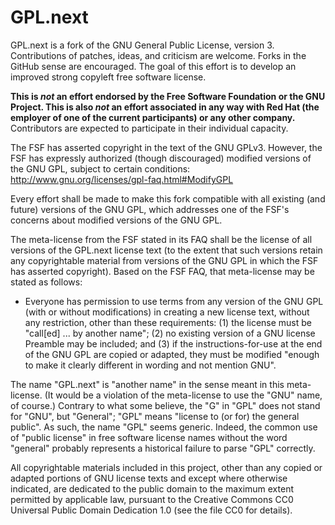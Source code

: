 GPL.next
========

GPL.next is a fork of the GNU General Public License, version
3. Contributions of patches, ideas, and criticism are welcome. Forks
in the GitHub sense are encouraged. The goal of this effort is to
develop an improved strong copyleft free software license.

**This is *not* an effort endorsed by the Free Software Foundation or
the GNU Project. This is also *not* an effort associated in any way
with Red Hat (the employer of one of the current participants) or any
other company.** Contributors are expected to participate in their
individual capacity.

The FSF has asserted copyright in the text of the GNU GPLv3. However,
the FSF has expressly authorized (though discouraged) modified
versions of the GNU GPL, subject to certain conditions:
http://www.gnu.org/licenses/gpl-faq.html#ModifyGPL

Every effort shall be made to make this fork compatible with all
existing (and future) versions of the GNU GPL, which addresses one of
the FSF's concerns about modified versions of the GNU GPL.

The meta-license from the FSF stated in its FAQ shall be the license
of all versions of the GPL.next license text (to the extent that such
versions retain any copyrightable material from versions of the GNU
GPL in which the FSF has asserted copyright). Based on the FSF FAQ,
that meta-license may be stated as follows:

* Everyone has permission to use terms from any version of the GNU GPL
  (with or without modifications) in creating a new license text,
  without any restriction, other than these requirements: (1) the
  license must be "call[ed] ... by another name"; (2) no existing
  version of a GNU license Preamble may be included; and (3) if the
  instructions-for-use at the end of the GNU GPL are copied or
  adapted, they must be modified "enough to make it clearly different
  in wording and not mention GNU".

The name "GPL.next" is "another name" in the sense meant in this
meta-license. (It would be a violation of the meta-license to use the
"GNU" name, of course.) Contrary to what some believe, the "G" in
"GPL" does not stand for "GNU", but "General"; "GPL" means "license to
(or for) the general public". As such, the name "GPL" seems
generic. Indeed, the common use of "public license" in free software
license names without the word "general" probably represents a
historical failure to parse "GPL" correctly.

All copyrightable materials included in this project, other than any
copied or adapted portions of GNU license texts and except where
otherwise indicated, are dedicated to the public domain to the maximum
extent permitted by applicable law, pursuant to the Creative Commons
CC0 Universal Public Domain Dedication 1.0 (see the file CC0 for
details).

